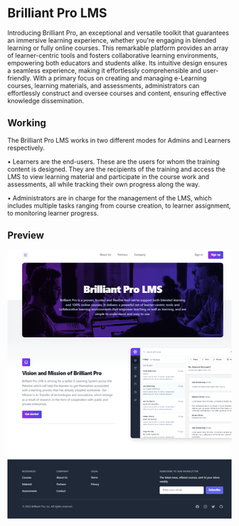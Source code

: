 # Brilliant Pro LMS

Introducing Brilliant Pro, an exceptional and versatile toolkit that guarantees an immersive learning experience, whether you're engaging in blended learning or fully online courses. This remarkable platform provides an array of learner-centric tools and fosters collaborative learning environments, empowering both educators and students alike. Its intuitive design ensures a seamless experience, making it effortlessly comprehensible and user-friendly. With a primary focus on creating and managing e-Learning courses, learning materials, and assessments, administrators can effortlessly construct and oversee courses and content, ensuring effective knowledge dissemination.

## Working

The Brilliant Pro LMS works in two different modes for
Admins and Learners respectively.

• Learners are the end-users. These are the users for whom the
training content is designed. They are the recipients of the
training and access the LMS to view learning material and
participate in the course work and assessments, all while
tracking their own progress along the way.

• Administrators are in charge for the management of the LMS,
which includes multiple tasks ranging from course creation,
to learner assignment, to monitoring learner progress.

## Preview

![Landing Page](./src/assests/img/landingpage.PNG)
